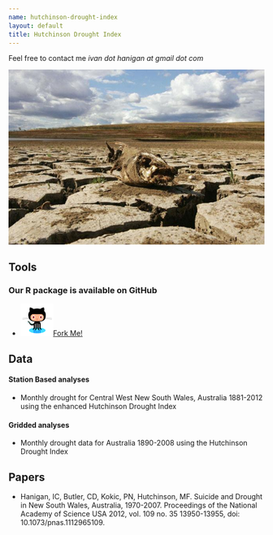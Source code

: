 ```yaml
--- 
name: hutchinson-drought-index
layout: default
title: Hutchinson Drought Index
---
```


<p> Feel free to contact me <em>ivan dot hanigan at gmail dot com</em></p>

![plot](/images/McMichaelDDRMHconf2008.jpg)
<!--![plot](/random-website/images/hist_x.-->

Tools
---

<h3>Our R package is available on GitHub</h3>
<ul class="social">    
  <li><a href="http://github.com/ivanhanigan/HutchinsonDroughtIndex"><img src="/images/github.png" />Fork Me!</a></li>
</ul>


Data
---

#### Station Based analyses

- Monthly drought for Central West New South Wales, Australia 1881-2012 using the enhanced Hutchinson Drought Index

#### Gridded analyses

- Monthly drought data for Australia 1890-2008 using the Hutchinson Drought Index

Papers
---

- Hanigan, IC, Butler, CD, Kokic, PN, Hutchinson, MF. Suicide and Drought in New South Wales, Australia, 1970-2007. Proceedings of the National Academy of Science USA 2012, vol. 109 no. 35 13950-13955, doi: 10.1073/pnas.1112965109.


